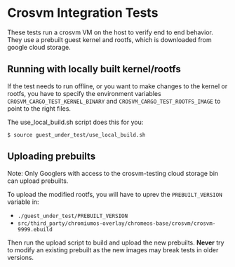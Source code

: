 # Crosvm Integration Tests

These tests run a crosvm VM on the host to verify end to end behavior. They use
a prebuilt guest kernel and rootfs, which is downloaded from google cloud
storage.

## Running with locally built kernel/rootfs

If the test needs to run offline, or you want to make changes to the kernel or
rootfs, you have to specify the environment variables
`CROSVM_CARGO_TEST_KERNEL_BINARY` and `CROSVM_CARGO_TEST_ROOTFS_IMAGE` to point
to the right files.

The use_local_build.sh script does this for you:

```$ source guest_under_test/use_local_build.sh```

## Uploading prebuilts

Note: Only Googlers with access to the crosvm-testing cloud storage bin can
      upload prebuilts.

To upload the modified rootfs, you will have to uprev the `PREBUILT_VERSION`
variable in:

- `./guest_under_test/PREBUILT_VERSION`
- `src/third_party/chromiumos-overlay/chromeos-base/crosvm/crosvm-9999.ebuild`

Then run the upload script to build and upload the new prebuilts. **Never** try
to modify an existing prebuilt as the new images may break tests in older
versions.
